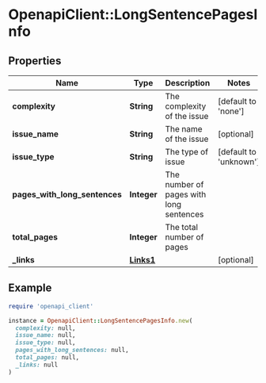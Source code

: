 # OpenapiClient::LongSentencePagesInfo

## Properties

| Name | Type | Description | Notes |
| ---- | ---- | ----------- | ----- |
| **complexity** | **String** | The complexity of the issue | [default to &#39;none&#39;] |
| **issue_name** | **String** | The name of the issue | [optional] |
| **issue_type** | **String** | The type of issue | [default to &#39;unknown&#39;] |
| **pages_with_long_sentences** | **Integer** | The number of pages with long sentences |  |
| **total_pages** | **Integer** | The total number of pages |  |
| **_links** | [**Links1**](Links1.md) |  | [optional] |

## Example

```ruby
require 'openapi_client'

instance = OpenapiClient::LongSentencePagesInfo.new(
  complexity: null,
  issue_name: null,
  issue_type: null,
  pages_with_long_sentences: null,
  total_pages: null,
  _links: null
)
```

